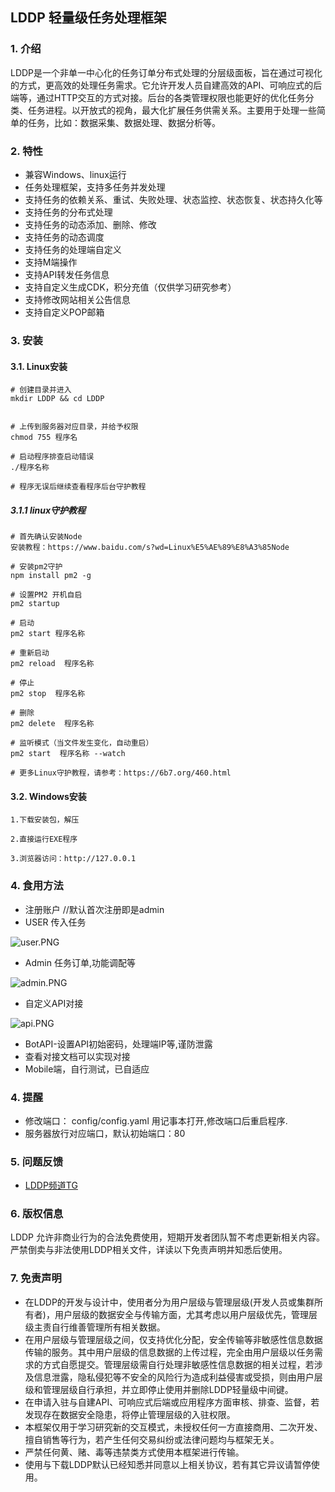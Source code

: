 ## LDDP 轻量级任务处理框架

### 1. 介绍
LDDP是一个非单一中心化的任务订单分布式处理的分层级面板，旨在通过可视化的方式，更高效的处理任务需求。它允许开发人员自建高效的API、可响应式的后端等，通过HTTP交互的方式对接。后台的各类管理权限也能更好的优化任务分类、任务进程。以开放式的视角，最大化扩展任务供需关系。主要用于处理一些简单的任务，比如：数据采集、数据处理、数据分析等。

### 2. 特性
* 兼容Windows、linux运行
* 任务处理框架，支持多任务并发处理
* 支持任务的依赖关系、重试、失败处理、状态监控、状态恢复、状态持久化等
* 支持任务的分布式处理
* 支持任务的动态添加、删除、修改
* 支持任务的动态调度
* 支持任务的处理端自定义
* 支持M端操作
* 支持API转发任务信息
* 支持自定义生成CDK，积分充值（仅供学习研究参考）
* 支持修改网站相关公告信息
* 支持自定义POP邮箱

### 3. 安装
#### 3.1. Linux安装
```shell
# 创建目录并进入
mkdir LDDP && cd LDDP


# 上传到服务器对应目录，并给予权限
chmod 755 程序名

# 启动程序排查启动错误
./程序名称

# 程序无误后继续查看程序后台守护教程
```
##### 3.1.1 linux守护教程
```shell
# 首先确认安装Node
安装教程：https://www.baidu.com/s?wd=Linux%E5%AE%89%E8%A3%85Node

# 安装pm2守护
npm install pm2 -g

# 设置PM2 开机自启
pm2 startup

# 启动
pm2 start 程序名称

# 重新启动
pm2 reload  程序名称

# 停止
pm2 stop  程序名称

# 删除
pm2 delete  程序名称

# 监听模式（当文件发生变化，自动重启）
pm2 start  程序名称 --watch

# 更多Linux守护教程，请参考：https://6b7.org/460.html
```
#### 3.2. Windows安装
```shell
1.下载安装包，解压

2.直接运行EXE程序

3.浏览器访问：http://127.0.0.1
```
### 4. 食用方法
* 注册账户 //默认首次注册即是admin
* USER  传入任务

![user.PNG](https://pic.6b7.xyz/2023/03/12/c1f32955bc262.PNG)
* Admin 任务订单,功能调配等

![admin.PNG](https://pic.6b7.xyz/2023/03/12/c32626917f05f.PNG)


* 自定义API对接

![api.PNG](https://pic.6b7.xyz/2023/03/12/510333139e093.PNG)
* BotAPI-设置API初始密码，处理端IP等,谨防泄露
* 查看对接文档可以实现对接
* Mobile端，自行测试，已自适应
### 4. 提醒
* 修改端口： config/config.yaml 用记事本打开,修改端口后重启程序.
* 服务器放行对应端口，默认初始端口：80

### 5. 问题反馈
* [LDDP频道TG](https://t.me/+qMDzOLOp_w1lZDI9)

### 6. 版权信息
LDDP 允许非商业行为的合法免费使用，短期开发者团队暂不考虑更新相关内容。严禁倒卖与非法使用LDDP相关文件，详读以下免责声明并知悉后使用。
### 7. 免责声明
* 在LDDP的开发与设计中，使用者分为用户层级与管理层级(开发人员或集群所有者)，用户层级的数据安全与传输方面，尤其考虑以用户层级优先，管理层级主责自行维善管理所有相关数据。
* 在用户层级与管理层级之间，仅支持优化分配，安全传输等非敏感性信息数据传输的服务。其中用户层级的信息数据的上传过程，完全由用户层级以任务需求的方式自愿提交。管理层级需自行处理非敏感性信息数据的相关过程，若涉及信息泄露，隐私侵犯等不安全的风险行为造成利益侵害或受损，则由用户层级和管理层级自行承担，并立即停止使用并删除LDDP轻量级中间键。
* 在申请入驻与自建API、可响应式后端或应用程序方面审核、排查、监督，若发现存在数据安全隐患，将停止管理层级的入驻权限。
* 本框架仅用于学习研究新的交互模式，未授权任何一方直接商用、二次开发、擅自销售等行为，若产生任何交易纠纷或法律问题均与框架无关。
* 严禁任何黄、赌、毒等违禁类方式使用本框架进行传输。
* 使用与下载LDDP默认已经知悉并同意以上相关协议，若有其它异议请暂停使用。
